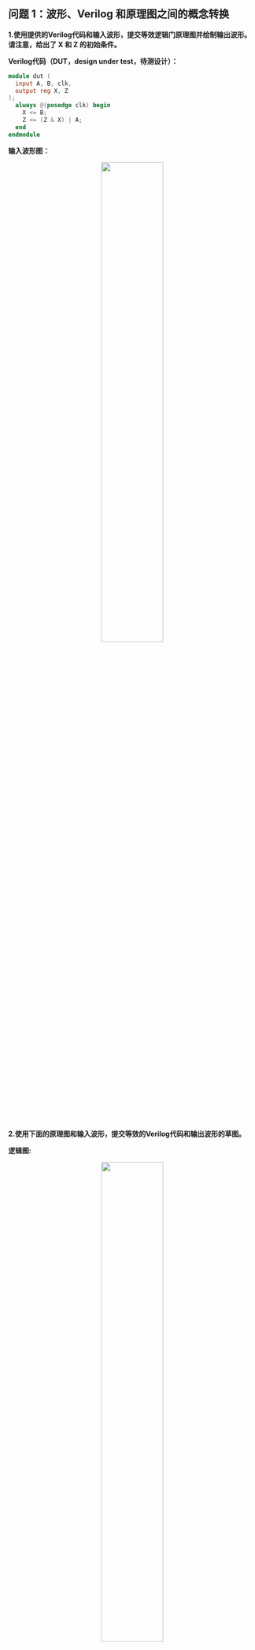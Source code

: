 ## 问题 1：波形、Verilog 和原理图之间的概念转换

**1.使用提供的Verilog代码和输入波形，提交等效逻辑门原理图并绘制输出波形。请注意，给出了 X 和 Z 的初始条件。**

**Verilog代码（DUT，design under test，待测设计）：**

```Verilog
module dut (
  input A, B, clk,
  output reg X, Z
);
  always @(posedge clk) begin
    X <= B;
    Z <= (Z & X) | A;
  end
endmodule
```

**输入波形图：**

<div align=center> <img src="fig/lab_answer_q1_a.png" width = 50%/> </div>

**2.使用下面的原理图和输入波形，提交等效的Verilog代码和输出波形的草图。**

**逻辑图:**

<div align=center> <img src="fig/lab_answer_q1_b_1.png" width = 50%/> </div>

**输入波形图：**

<div align=center> <img src="fig/lab_answer_q1_b_2.png" width = 50%/> </div>

**3.使用下面提供的输入和输出波形，提交等效的原理图和Verilog代码。提示：仅使用1个触发器和1个逻辑门。A是输入，X和Y是输出。**

<div align=center> <img src="fig/lab_answer_q1_c.png" width = 50%/> </div>

## 问题 2：写一个testbench

**使用问题1.1中的Verilog代码，编写一个模拟输入波形（包括初始条件）的testbench，提交Verilog testbench和显示所有输入和输出引脚的模拟波形图。**

**提示：确保将testbench与DUT代码分开。在testbench中实例化您的DUT，而不是复制功能。**

### 代码部分

为了解决这个问题，Verilator需要三个文件：`dut.v` `dut_tb.v` `sim_main.cpp`。下面依次介绍：

**`dut.v`**

```Verilog
`timescale 1ns/1ns
module dut (
  input A, B, clk,
  output reg X, Z
);
  always @(posedge clk) begin
    X <= B;
    Z <= (Z & X) | A;
  end
endmodule
```

`dut_tb.v`

```Verilog
`timescale 1ns/1ns
module dut_tb();
  // 输入信号
  reg A;
  reg B;
  reg clk;
  // 输出信号
  reg X;
  reg Z;
  //实例化dut
  dut dut_0(
   .A (A),
   .B (B),
   .clk (clk),
   .X (X),
   .Z (Z)
 );
  //初始化输入信号
    initial begin
      clk = 1'b1;
      A   = 1'b0;
      B   = 1'b0;
    end
    
    initial begin
      forever #2 clk = ~clk;
    end
    
    initial begin
      #3 A = 1'b1;
      #2 A = 1'b0;
    end
    
    initial begin
      #1  B = 1'b1;
      #10 B = 1'b0;
    end
    
    initial begin
      #110 $finish;
    end
endmodule
```

这是`dut.v`的testbench文件。题目要求在testbench中实例化dut，因此新建一个文件定义输入并实例化dut。

`sim_main.cpp`

```cpp
#include <verilated.h>
#include <verilated_vcd_c.h>
#include "Vdut_tb.h"
 
int main(int argc, char** argv){
//构造环境对象，设计对象，波形对象
  VerilatedContext* m_contextp = new VerilatedContext;//环境
  VerilatedVcdC*    m_trace   = new VerilatedVcdC;//波形
  Vdut_tb*          m_duvp     = new Vdut_tb;//设计
//波形配置
  m_contextp->traceEverOn(true);//环境里打开波形开关
  m_duvp->trace(m_trace,3);//深度为3
  m_trace->open("cnt_ceil_wf.vcd");//打开要存数据的vcd文件
//写入数据到波形文件里
  while (!m_contextp->gotFinish()){
  //刷新电路状态
    m_duvp->eval();
  //dump数据
    m_trace->dump(m_contextp->time());
  //增加仿真时间
    m_contextp->timeInc(1);
  }
//记得关闭trace对象以保存文件里的数据
  m_trace->close();
//释放内存
//delete m_duvp;
  return 0;
}
```

这是Verilator所必须的wrapper file，文件旨在提供一个main入口，用于执行对例化的设计的类的操作。

### 控制台部分

`dut.v` `dut_tb.v` `sim_main.cpp`存放在`l2_q2`文件夹中。

**生成目标文件夹**

```shell
shimofang@shimofang-virtual-machine:~/verilator/examples/l2_q2$ verilator -Wall --trace --timing -cc -exe dut_tb.v sim_main.cpp
%Warning-UNUSEDSIGNAL: dut_tb.v:8:7: Signal is not used: 'X'
                                   : ... In instance dut_tb
    8 |   reg X;
      |       ^
                       ... For warning description see https://verilator.org/warn/UNUSEDSIGNAL?v=5.016
                       ... Use "/* verilator lint_off UNUSEDSIGNAL */" and lint_on around source to disable this message.
%Warning-UNUSEDSIGNAL: dut_tb.v:9:7: Signal is not used: 'Z'
                                   : ... In instance dut_tb
    9 |   reg Z;
      |       ^
%Error: Exiting due to 2 warning(s)
```

一个小小的警告，但问题不大

**编译**

```shell
shimofang@shimofang-virtual-machine:~/verilator/examples/l2_q2$ cd o*
shimofang@shimofang-virtual-machine:~/verilator/examples/l2_q2/obj_dir$ make -f Vdut_tb.mk
ccache g++  -I.  -MMD -I/usr/local/share/verilator/include -I/usr/local/share/verilator/include/vltstd -DVM_COVERAGE=0 -DVM_SC=0 -DVM_TRACE=1 -DVM_TRACE_FST=0 -DVM_TRACE_VCD=1 -faligned-new -fcf-protection=none -Wno-bool-operation -Wno-sign-compare -Wno-uninitialized -Wno-unused-but-set-variable -Wno-unused-parameter -Wno-unused-variable -Wno-shadow       -fcoroutines -Os -c -o sim_main.o ../sim_main.cpp
ccache g++ -Os  -I.  -MMD -I/usr/local/share/verilator/include -I/usr/local/share/verilator/include/vltstd -DVM_COVERAGE=0 -DVM_SC=0 -DVM_TRACE=1 -DVM_TRACE_FST=0 -DVM_TRACE_VCD=1 -faligned-new -fcf-protection=none -Wno-bool-operation -Wno-sign-compare -Wno-uninitialized -Wno-unused-but-set-variable -Wno-unused-parameter -Wno-unused-variable -Wno-shadow       -fcoroutines -c -o verilated.o /usr/local/share/verilator/include/verilated.cpp
ccache g++ -Os  -I.  -MMD -I/usr/local/share/verilator/include -I/usr/local/share/verilator/include/vltstd -DVM_COVERAGE=0 -DVM_SC=0 -DVM_TRACE=1 -DVM_TRACE_FST=0 -DVM_TRACE_VCD=1 -faligned-new -fcf-protection=none -Wno-bool-operation -Wno-sign-compare -Wno-uninitialized -Wno-unused-but-set-variable -Wno-unused-parameter -Wno-unused-variable -Wno-shadow       -fcoroutines -c -o verilated_vcd_c.o /usr/local/share/verilator/include/verilated_vcd_c.cpp
ccache g++ -Os  -I.  -MMD -I/usr/local/share/verilator/include -I/usr/local/share/verilator/include/vltstd -DVM_COVERAGE=0 -DVM_SC=0 -DVM_TRACE=1 -DVM_TRACE_FST=0 -DVM_TRACE_VCD=1 -faligned-new -fcf-protection=none -Wno-bool-operation -Wno-sign-compare -Wno-uninitialized -Wno-unused-but-set-variable -Wno-unused-parameter -Wno-unused-variable -Wno-shadow       -fcoroutines -c -o verilated_timing.o /usr/local/share/verilator/include/verilated_timing.cpp
ccache g++ -Os  -I.  -MMD -I/usr/local/share/verilator/include -I/usr/local/share/verilator/include/vltstd -DVM_COVERAGE=0 -DVM_SC=0 -DVM_TRACE=1 -DVM_TRACE_FST=0 -DVM_TRACE_VCD=1 -faligned-new -fcf-protection=none -Wno-bool-operation -Wno-sign-compare -Wno-uninitialized -Wno-unused-but-set-variable -Wno-unused-parameter -Wno-unused-variable -Wno-shadow       -fcoroutines -c -o verilated_threads.o /usr/local/share/verilator/include/verilated_threads.cpp
/usr/bin/python3 /usr/local/share/verilator/bin/verilator_includer -DVL_INCLUDE_OPT=include Vdut_tb.cpp Vdut_tb___024root__DepSet_hcdd3bd5b__0.cpp Vdut_tb___024root__DepSet_h9706dbf6__0.cpp Vdut_tb__Trace__0.cpp Vdut_tb___024root__Slow.cpp Vdut_tb___024root__DepSet_h9706dbf6__0__Slow.cpp Vdut_tb__Syms.cpp Vdut_tb__Trace__0__Slow.cpp > Vdut_tb__ALL.cpp
ccache g++ -Os  -I.  -MMD -I/usr/local/share/verilator/include -I/usr/local/share/verilator/include/vltstd -DVM_COVERAGE=0 -DVM_SC=0 -DVM_TRACE=1 -DVM_TRACE_FST=0 -DVM_TRACE_VCD=1 -faligned-new -fcf-protection=none -Wno-bool-operation -Wno-sign-compare -Wno-uninitialized -Wno-unused-but-set-variable -Wno-unused-parameter -Wno-unused-variable -Wno-shadow       -fcoroutines -c -o Vdut_tb__ALL.o Vdut_tb__ALL.cpp
echo "" > Vdut_tb__ALL.verilator_deplist.tmp
Archive ar -rcs Vdut_tb__ALL.a Vdut_tb__ALL.o
g++ -fuse-ld=mold    sim_main.o verilated.o verilated_vcd_c.o verilated_timing.o verilated_threads.o Vdut_tb__ALL.a    -pthread -lpthread -latomic   -o Vdut_tb
rm Vdut_tb__ALL.verilator_deplist.tmp
```

**执行**

```shell
shimofang@shimofang-virtual-machine:~/verilator/examples/l2_q2/obj_dir$ ./Vdut_tb
- dut_tb.v:40: Verilog $finish
```

### 波形展示

<div align=center> <img src="fig/lab_answer_q2.png" width = 100%/> </div>

**和题目波形保持一致！**